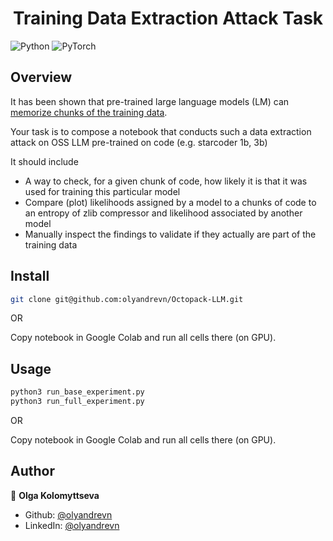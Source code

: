 <h1 align="center">Training Data Extraction Attack Task</h1>
<p>
</p>

![Python](https://img.shields.io/badge/python-3670A0?style=for-the-badge&logo=python&logoColor=ffdd54)
![PyTorch](https://img.shields.io/badge/PyTorch-%23EE4C2C.svg?style=for-the-badge&logo=PyTorch&logoColor=white)


## Overview

It has been shown that pre-trained large language models (LM) can [memorize chunks of the training data](https://arxiv.org/pdf/2012.07805.pdf).

Your task is to compose a notebook that conducts such a data extraction attack on OSS LLM pre-trained on code (e.g. starcoder 1b, 3b)
 
It should include
* A way to check, for a given chunk of code, how likely it is that it was used for training this particular model
* Compare (plot) likelihoods assigned by a model to a chunks of code to an entropy of  zlib compressor and likelihood associated by another model
* Manually inspect the findings to validate if they actually are part of the training data

  
## Install

```sh
git clone git@github.com:olyandrevn/Octopack-LLM.git
```
OR

Copy notebook in Google Colab and run all cells there (on GPU).

## Usage

```sh
python3 run_base_experiment.py
python3 run_full_experiment.py
```

OR

Copy notebook in Google Colab and run all cells there (on GPU).

## Author

👤 **Olga Kolomyttseva**

* Github: [@olyandrevn](https://github.com/olyandrevn)
* LinkedIn: [@olyandrevn](https://linkedin.com/in/olyandrevn)
